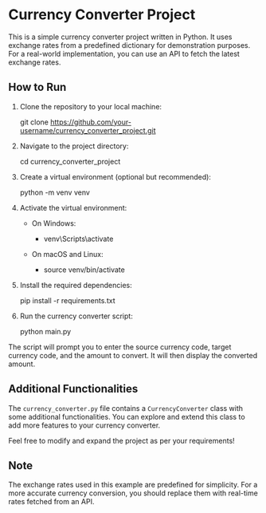 # Currency Converter Project

This is a simple currency converter project written in Python. It uses exchange rates from a predefined dictionary for demonstration purposes. For a real-world implementation, you can use an API to fetch the latest exchange rates.

## How to Run

1. Clone the repository to your local machine:


    git clone https://github.com/your-username/currency_converter_project.git


2. Navigate to the project directory:

    cd currency_converter_project


3. Create a virtual environment (optional but recommended):

    python -m venv venv



4. Activate the virtual environment:

   - On Windows:
     - venv\Scripts\activate
   
   - On macOS and Linux:
     - source venv/bin/activate



5. Install the required dependencies:


    pip install -r requirements.txt
    


6. Run the currency converter script:


    python main.py



The script will prompt you to enter the source currency code, target currency code, and the amount to convert. It will then display the converted amount.

## Additional Functionalities

The `currency_converter.py` file contains a `CurrencyConverter` class with some additional functionalities. You can explore and extend this class to add more features to your currency converter.

Feel free to modify and expand the project as per your requirements!

## Note

The exchange rates used in this example are predefined for simplicity. For a more accurate currency conversion, you should replace them with real-time rates fetched from an API.

